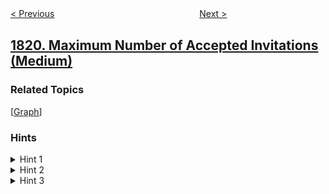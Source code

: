 <!--|This file generated by command(leetcode description); DO NOT EDIT.    |-->
<!--+----------------------------------------------------------------------+-->
<!--|@author    openset <openset.wang@gmail.com>                           |-->
<!--|@link      https://github.com/openset                                 |-->
<!--|@home      https://github.com/openset/leetcode                        |-->
<!--+----------------------------------------------------------------------+-->

[< Previous](../number-of-different-subsequences-gcds "Number of Different Subsequences GCDs")
　　　　　　　　　　　　　　　　
[Next >](../find-customers-with-positive-revenue-this-year "Find Customers With Positive Revenue this Year")

## [1820. Maximum Number of Accepted Invitations (Medium)](https://leetcode.com/problems/maximum-number-of-accepted-invitations "")



### Related Topics
  [[Graph](../../tag/graph/README.md)]

### Hints
<details>
<summary>Hint 1</summary>
We can see that the problem can be represented as a directed graph with an edge from each boy to the girl he invited.
</details>

<details>
<summary>Hint 2</summary>
We need to choose a set of edges such that no to source points in the graph (i.e., boys) have an edge with the same endpoint (i.e., the same girl).
</details>

<details>
<summary>Hint 3</summary>
The problem is maximum bipartite matching in the graph.
</details>
